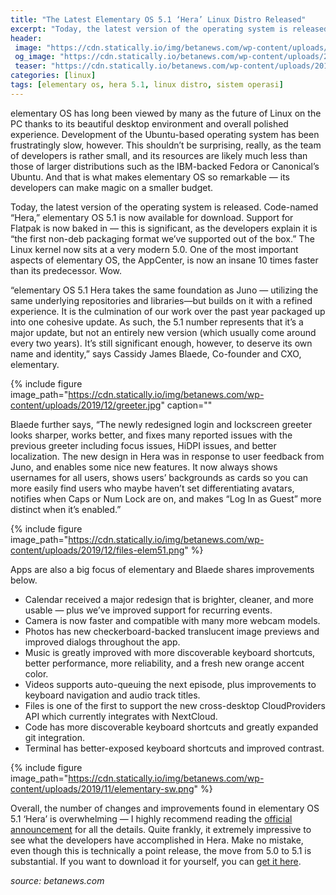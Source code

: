 ```yaml
---
title: "The Latest Elementary OS 5.1 ‘Hera’ Linux Distro Released"
excerpt: "Today, the latest version of the operating system is released. Code-named 'Hera,' elementary OS 5.1 is now available for download."
header:
 image: "https://cdn.statically.io/img/betanews.com/wp-content/uploads/2019/11/elementary-laptop.png"
 og_image: "https://cdn.statically.io/betanews.com/wp-content/uploads/2019/12/files-elem51.png"
 teaser: "https://cdn.statically.io/betanews.com/wp-content/uploads/2019/12/greeter.jpg"
categories: [linux]
tags: [elementary os, hera 5.1, linux distro, sistem operasi]
---
```

elementary OS has long been viewed by many as the future of Linux on the PC thanks to its beautiful desktop environment and overall polished experience. Development of the Ubuntu-based operating system has been frustratingly slow, however. This shouldn’t be surprising, really, as the team of developers is rather small, and its resources are likely much less than those of larger distributions such as the IBM-backed Fedora or Canonical’s Ubuntu. And that is what makes elementary OS so remarkable — its developers can make magic on a smaller budget.

Today, the latest version of the operating system is released. Code-named “Hera,” elementary OS 5.1 is now available for download. Support for Flatpak is now baked in — this is significant, as the developers explain it is “the first non-deb packaging format we’ve supported out of the box.” The Linux kernel now sits at a very modern 5.0. One of the most important aspects of elementary OS, the AppCenter, is now an insane 10 times faster than its predecessor. Wow.

“elementary OS 5.1 Hera takes the same foundation as Juno — utilizing the same underlying repositories and libraries—but builds on it with a refined experience. It is the culmination of our work over the past year packaged up into one cohesive update. As such, the 5.1 number represents that it’s a major update, but not an entirely new version (which usually come around every two years). It’s still significant enough, however, to deserve its own name and identity,” says Cassidy James Blaede, Co-founder and CXO, elementary.

{% include figure image_path="https://cdn.statically.io/img/betanews.com/wp-content/uploads/2019/12/greeter.jpg" caption=""

Blaede further says, “The newly redesigned login and lockscreen greeter looks sharper, works better, and fixes many reported issues with the previous greeter including focus issues, HiDPI issues, and better localization. The new design in Hera was in response to user feedback from Juno, and enables some nice new features. It now always shows usernames for all users, shows users’ backgrounds as cards so you can more easily find users who maybe haven’t set differentiating avatars, notifies when Caps or Num Lock are on, and makes “Log In as Guest” more distinct when it’s enabled.”

{% include figure image_path="https://cdn.statically.io/img/betanews.com/wp-content/uploads/2019/12/files-elem51.png" %}

Apps are also a big focus of elementary and Blaede shares improvements below.

- Calendar received a major redesign that is brighter, cleaner, and more usable — plus we’ve improved support for recurring events.
- Camera is now faster and compatible with many more webcam models.
- Photos has new checkerboard-backed translucent image previews and improved dialogs throughout the app.
- Music is greatly improved with more discoverable keyboard shortcuts, better performance, more reliability, and a fresh new orange accent color.
- Videos supports auto-queuing the next episode, plus improvements to keyboard navigation and audio track titles.
- Files is one of the first to support the new cross-desktop CloudProviders API which currently integrates with NextCloud.
- Code has more discoverable keyboard shortcuts and greatly expanded git integration.
- Terminal has better-exposed keyboard shortcuts and improved contrast.

{% include figure image_path="https://cdn.statically.io/img/betanews.com/wp-content/uploads/2019/11/elementary-sw.png" %}

Overall, the number of changes and improvements found in elementary OS 5.1 ‘Hera’ is overwhelming — I highly recommend reading the [official announcement](https://blog.elementary.io/introducing-elementary-os-5-1-hera/) for all the details. Quite frankly, it extremely impressive to see what the developers have accomplished in Hera. Make no mistake, even though this is technically a point release, the move from 5.0 to 5.1 is substantial. If you want to download it for yourself, you can [get it here](https://elementary.io/).

_source: betanews.com_
